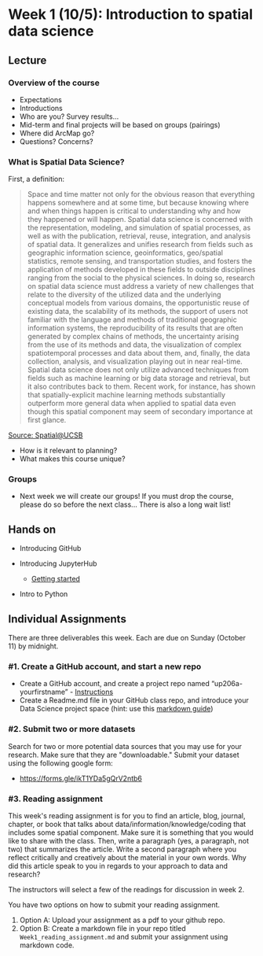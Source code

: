 
# Week 1 (10/5): Introduction to spatial data science


## Lecture
###   Overview of the course
*   Expectations
*   Introductions
*   Who are you? Survey results...
*   Mid-term and final projects will be based on groups (pairings)
*   Where did ArcMap go?
*   Questions? Concerns?

###   What is Spatial Data Science?

First, a definition:

>Space and time matter not only for the obvious reason that everything happens somewhere and at some time, but because knowing where and when things happen is critical to understanding why and how they happened or will happen. Spatial data science is concerned with the representation, modeling, and simulation of spatial processes, as well as with the publication, retrieval, reuse, integration, and analysis of spatial data. It generalizes and unifies research from fields such as geographic information science, geoinformatics, geo/spatial statistics, remote sensing, and transportation studies, and fosters the application of methods developed in these fields to outside disciplines ranging from the social to the physical sciences. In doing so, research on spatial data science must address a variety of new challenges that relate to the diversity of the utilized data and the underlying conceptual models from various domains, the opportunistic reuse of existing data, the scalability of its methods, the support of users not familiar with the language and methods of traditional geographic information systems, the reproducibility of its results that are often generated by complex chains of methods, the uncertainty arising from the use of its methods and data, the visualization of complex spatiotemporal processes and data about them, and, finally, the data collection, analysis, and visualization playing out in near real-time. Spatial data science does not only utilize advanced techniques from fields such as machine learning or big data storage and retrieval, but it also contributes back to them. Recent work, for instance, has shown that spatially-explicit machine learning methods substantially outperform more general data when applied to spatial data even though this spatial component may seem of secondary importance at first glance.

[Source: Spatial@UCSB](http://sdss2019.spatial-data-science.net/)

*   How is it relevant to planning?
*   What makes this course unique?

### Groups
*   Next week we will create our groups! If you must drop the course, please do so before the next class... There is also a long wait list!

## Hands on
*   Introducing GitHub
*   Introducing JupyterHub
    * [Getting started](https://github.com/yohman/up206a/blob/master/Git%20related/01%20-%20Getting%20started%20every%20week.md)
    
*   Intro to Python

## Individual Assignments

There are three deliverables this week. Each are due on Sunday (October 11) by midnight.

### #1. Create a GitHub account, and start a new repo

*   Create a GitHub account, and create a project repo named “up206a-yourfirstname” - [Instructions](https://github.com/yohman/up206a/blob/master/Git%20related/02%20-%20Create%20your%20class%20repo.md)
*   Create a Readme.md file in your GitHub class repo, and introduce your Data Science project space (hint: use this [markdown guide](https://guides.github.com/features/mastering-markdown/))

### #2. Submit two or more datasets
Search for two or more potential data sources that you may use for your research. Make sure that they are "downloadable." Submit your dataset using the following google form:

*  https://forms.gle/ikT1YDa5gQrV2ntb6


### #3. Reading assignment
This week's reading assignment is for you to find an article, blog, journal, chapter, or book that talks about data/information/knowledge/coding that includes some spatial component. Make sure it is something that you would like to share with the class. Then, write a paragraph (yes, a paragraph, not two) that summarizes the article. Write a second paragraph where you reflect critically and creatively about the material in your own words. Why did this article speak to you in regards to your approach to data and research? 

The instructors will select a few of the readings for discussion in week 2.

You have two options on how to submit your reading assignment. 

1. Option A: Upload your assignment as a pdf to your github repo.
1. Option B: Create a markdown file in your repo titled `Week1_reading_assignment.md` and submit your assignment using markdown code.


